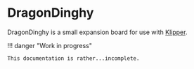 # DragonDinghy

DragonDinghy is a small expansion board for use with [Klipper](https://klipper3d.org).

!!! danger "Work in progress"

    This documentation is rather...incomplete.